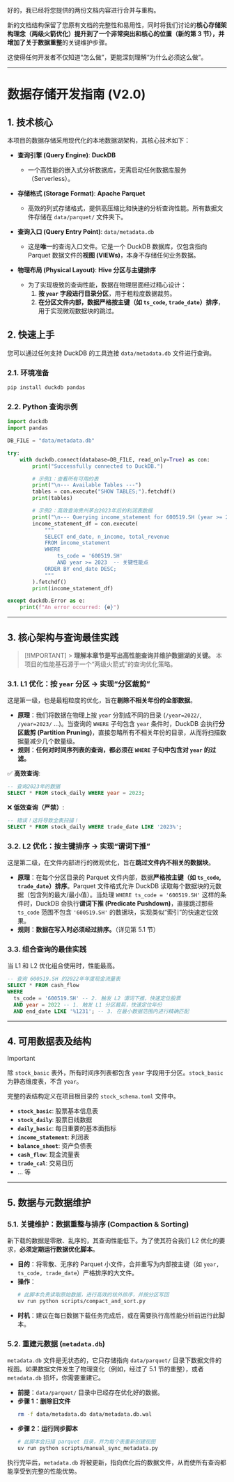 好的，我已经将您提供的两份文档内容进行合并与重构。

新的文档结构保留了您原有文档的完整性和易用性，同时将我们讨论的**核心存储架构理念（两级火箭优化）**提升到了一个非常突出和核心的位置（新的第 3 节），并增加了关于**数据重整**的关键维护步骤。

这使得任何开发者不仅知道“怎么做”，更能深刻理解“为什么必须这么做”。

---

# **数据存储开发指南 (V2.0)**

## 1. 技术核心

本项目的数据存储采用现代化的本地数据湖架构，其核心技术如下：

- **查询引擎 (Query Engine)**: **DuckDB**

  - 一个高性能的嵌入式分析数据库，无需启动任何数据库服务（Serverless）。

- **存储格式 (Storage Format)**: **Apache Parquet**

  - 高效的列式存储格式，提供高压缩比和快速的分析查询性能。所有数据文件存储在 `data/parquet/` 文件夹下。

- **查询入口 (Query Entry Point)**: `data/metadata.db`

  - 这是**唯一**的查询入口文件。它是一个 DuckDB 数据库，仅包含指向 Parquet 数据文件的**视图 (VIEWs)**，本身不存储任何业务数据。

- **物理布局 (Physical Layout)**: **Hive 分区与主键排序**
  - 为了实现极致的查询性能，数据在物理层面经过精心设计：
    1.  **按 `year` 字段进行目录分区**，用于粗粒度数据裁剪。
    2.  **在分区文件内部，数据严格按主键（如 `ts_code`, `trade_date`）排序**，用于实现微观数据块的跳过。

## 2. 快速上手

您可以通过任何支持 DuckDB 的工具连接 `data/metadata.db` 文件进行查询。

### 2.1. 环境准备

```bash
pip install duckdb pandas
```

### 2.2. Python 查询示例

```python
import duckdb
import pandas

DB_FILE = "data/metadata.db"

try:
    with duckdb.connect(database=DB_FILE, read_only=True) as con:
        print("Successfully connected to DuckDB.")

        # 示例1：查看所有可用的表
        print("\n--- Available Tables ---")
        tables = con.execute("SHOW TABLES;").fetchdf()
        print(tables)

        # 示例2：高效查询贵州茅台2023年后的利润表数据
        print("\n--- Querying income_statement for 600519.SH (year >= 2023) ---")
        income_statement_df = con.execute(
            """
            SELECT end_date, n_income, total_revenue
            FROM income_statement
            WHERE
                ts_code = '600519.SH'
                AND year >= 2023  -- 关键性能点
            ORDER BY end_date DESC;
            """
        ).fetchdf()
        print(income_statement_df)

except duckdb.Error as e:
    print(f"An error occurred: {e}")
```

---

## 3. 核心架构与查询最佳实践

> [!IMPORTANT] > **理解本章节是写出高性能查询并维护数据湖的关键。** 本项目的性能基石源于一个“两级火箭式”的查询优化策略。

### 3.1. L1 优化：按 `year` 分区 -> 实现“分区裁剪”

这是第一级，也是最粗粒度的优化，旨在**剔除不相关年份的全部数据**。

- **原理**：我们将数据在物理上按 `year` 分割成不同的目录 (`/year=2022/`, `/year=2023/` ...)。当查询的 `WHERE` 子句包含 `year` 条件时，DuckDB 会执行**分区裁剪 (Partition Pruning)**，直接忽略所有不相关年份的目录，从而将扫描数据量减少几个数量级。
- **规则**：**任何对时间序列表的查询，都必须在 `WHERE` 子句中包含对 `year` 的过滤。**

✅ **高效查询**:

```sql
-- 查询2023年的数据
SELECT * FROM stock_daily WHERE year = 2023;
```

❌ **低效查询（严禁）**:

```sql
-- 错误！这将导致全表扫描！
SELECT * FROM stock_daily WHERE trade_date LIKE '2023%';
```

### 3.2. L2 优化：按主键排序 -> 实现“谓词下推”

这是第二级，在文件内部进行的微观优化，旨在**跳过文件内不相关的数据块**。

- **原理**：在每个分区目录的 Parquet 文件内部，数据**严格按主键（如 `ts_code`, `trade_date`）排序**。Parquet 文件格式允许 DuckDB 读取每个数据块的元数据（包含列的最大/最小值）。当处理 `WHERE ts_code = '600519.SH'` 这样的条件时，DuckDB 会执行**谓词下推 (Predicate Pushdown)**，直接跳过那些 `ts_code` 范围不包含 `'600519.SH'` 的数据块，实现类似“索引”的快速定位效果。
- **规则**：**数据在写入时必须经过排序。**（详见第 5.1 节）

### 3.3. 组合查询的最佳实践

当 L1 和 L2 优化组合使用时，性能最高。

```sql
-- 查询 600519.SH 的2022年年度现金流量表
SELECT * FROM cash_flow
WHERE
  ts_code = '600519.SH' -- 2. 触发 L2 谓词下推，快速定位股票
  AND year = 2022 -- 1. 触发 L1 分区裁剪，快速定位年份
  AND end_date LIKE '%1231'; -- 3. 在最小数据范围内进行精确匹配
```

---

## 4. 可用数据表及结构

> [!IMPORTANT]
> 除 `stock_basic` 表外，所有时间序列表都包含 `year` 字段用于分区。`stock_basic` 为静态维度表，不含 `year`。

完整的表结构定义在项目根目录的 `stock_schema.toml` 文件中。

- **`stock_basic`**: 股票基本信息表
- **`stock_daily`**: 股票日线数据
- **`daily_basic`**: 每日重要的基本面指标
- **`income_statement`**: 利润表
- **`balance_sheet`**: 资产负债表
- **`cash_flow`**: 现金流量表
- **`trade_cal`**: 交易日历
- ... 等

---

## 5. 数据与元数据维护

### 5.1. 关键维护：数据重整与排序 (Compaction & Sorting)

新下载的数据是零散、乱序的，其查询性能低下。为了使其符合我们 L2 优化的要求，**必须定期运行数据优化脚本**。

- **目的**：将零散、无序的 Parquet 小文件，合并重写为内部按主键（如 `year, ts_code, trade_date`）严格排序的大文件。
- **操作**：
  ```bash
  # 此脚本负责读取原始数据，进行高效的核外排序，并按分区写回
  uv run python scripts/compact_and_sort.py
  ```
- **时机**：建议在每日数据下载任务完成后，或在需要执行高性能分析前运行此脚本。

### 5.2. 重建元数据 (`metadata.db`)

`metadata.db` 文件是无状态的，它只存储指向 `data/parquet/` 目录下数据文件的视图。如果数据文件发生了物理变化（例如，经过了 5.1 节的重整），或者 `metadata.db` 损坏，你需要重建它。

- **前提**：`data/parquet/` 目录中已经存在优化好的数据。
- **步骤 1：删除旧文件**
  ```bash
  rm -f data/metadata.db data/metadata.db.wal
  ```
- **步骤 2：运行同步脚本**
  ```bash
  # 此脚本会扫描 parquet 目录，并为每个表重新创建视图
  uv run python scripts/manual_sync_metadata.py
  ```

执行完毕后，`metadata.db` 将被更新，指向优化后的数据文件，从而使所有查询都能享受到完整的性能优势。
